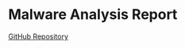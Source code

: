 # Malware Analysis Report
[GitHub Repository](https://github.com/Varshintej/Malware-analysis-report)
